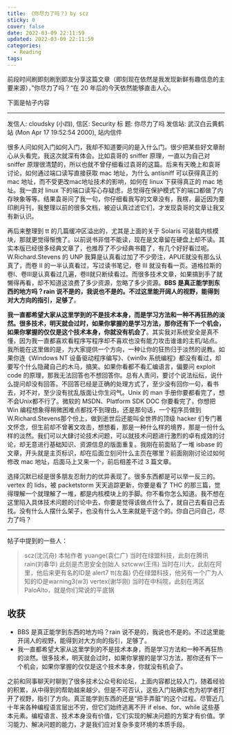 ```yaml
---
title: 《你尽力了吗？》by scz
sticky: 0
cover: false
date: 2022-03-09 22:11:59
updated: 2022-03-09 22:11:59
categories:
  - Reading
tags:
---
```



前段时间刷即刻刷到即友分享这篇文章（即刻现在依然是我发现新鲜有趣信息的主要来源），”你尽力了吗？“在 20 年后的今天依然能够直击人心。

下面是帖子内容

---

发信人: cloudsky (小四), 信区: Security
标 题: 你尽力了吗
发信站: 武汉白云黄鹤站 (Mon Apr 17 19:52:54 2000), 站内信件

很多人问如何入门如何入门，我却不知道要问的是入什么门。很少把某些好文章耐心从头看完，我这次就深有体会。比如袁哥的 sniffer 原理，一直以为自己对 sniffer 原理很清楚的，所以也就不曾仔细看过袁哥的这篇。后来有天晚上和袁哥讨论，如何通过端口读写直接获取 mac 地址，为什么 antisniff 可以获得真正的 mac 地址，而不受更改mac地址技术的影响，如何在 linux 下获得真正的 mac 地址。我一直对 linux 下的端口读写心存疑虑，总觉得在保护模式下的端口都做了内存映象等等。结果袁哥问了我一句，你仔细看我写的文章没有，我楞，最近因为要印刷月刊，我整理以前的很多文档，被迫认真过滤它们，才发现袁哥的文章让我又有新认识。

再后来整理到 tt 的几篇缓冲区溢出的，尤其是上面的关于 Solaris 可装载内核模块，那就更觉得惭愧了。以前说书非借不能读，现在是文章留在硬盘上却不读。其实本版已经很多经典文章了，也推荐了不少经典书籍了，有几个好好看过呢。W.Richard.Stevens 的 UNP 我算是认真看过加了不少旁注，APUE就没有那么认真了，而卷 II 的一半认真看过，写过读书笔记，卷 III 就没有看一页。道格拉斯的卷I、卷III是认真看过几遍，卷II就只断续看过。而很多技术文章，如果搞到手了就懒得再看，却不知道这浪费了多少资源，忽略了多少资源。**BBS 是真正能学到东西的地方吗？rain 说不是的，我说也不是的。不过这里能开阔人的视野，能得到对大方向的指引，足够了**。

**我一直都希望大家从这里学到的不是技术本身，而是学习方法和一种不再狂热的淡然。很多技术，明天就会过时，如果你掌握的是学习方法，那你还有下一个机会，如果你掌握的仅仅是这个技术本身，你就没有机会了**。其实我对系统安全是真不懂，因为我一直都喜欢看程序写程序却不喜欢也没有能力攻击谁谁的主机/站点。我所能在这里做的是，为大家提供一个方向，一种让你的狂热归于淡然的说教。如果你连《Windows NT 设备驱动程序编写》、《win9x 系统编程》都没有看过，却要写个什么隐藏自己的木马，搞笑。如果你看都不看汇编语言，偏要问 exploit code 的原理，那我无法回答也不想回答你。总有人责问，要讨个说法纭纭，说什么提问却没有回答。不回答已经是正确的处理方式了，至少没有回你一句，看书去，对不对，至少没有扰乱版面让你生闷气。Unix 的 man 手册你要都看完了，想不会Unix都不行了。微软的 MSDN、Platform SDK DOC 你要看完了，你想把 Win 编程想象得稍微困难点都找不到理由。还是那句话，一个程序员做到 W.Richard.Stevens那个份上，做到逝世后还能叫全世界的顶级 hacker 们专门著文怀念，但生前却不曾著文攻击，想想看，那是一种什么样的境界，那是一份什么样的淡然。我们可以大肆讨论技术问题，可以就技术问题进行激烈的卓有成效的讨论，却无意进行基础知识、资源信息的版面重复。我刚在前面贴了一堆 isbase 的文章，开头就是主页标识，却在后面立刻问什么主页在哪里？前面刚刚讨论过如何修改 mac 地址，后面马上又来一个，前后相差不过 3 篇文章。

选择沉默已经是很多朋友忍耐力的优异表现了。很多东西都是可以举一反三的。vertex 的 lids，被 packetstorm 天天追踪更新，你要是看了 THC 的那三篇，觉得理解一个就理解了一堆，都是内核模块上的手脚。你不看你怎么知道。我不想在这里陷入具体技术问题的讨论中去，你要是觉得该做点什么了，就自己去看自己去找。没有什么人摆什么架子，也没有什么人生来就是干这个的。你自己问自己，尽力了吗？

---

帖子中提到的一些人：

> scz(沈沉舟)    本帖作者
> yuange(袁仁广) 当时在绿盟科技，此刻在腾讯
> rain(刘春华)   此刻是杰思安全创始人
> sztcww(王伟)   当时在川大，此刻在阿里，他后来更有名的ID是 alert7
> tt(左磊)       仍在绿盟科技，他另有一个广为人知的ID是warning3(w3)
> vertex(谢华刚) 当时在中科院，此刻在湾区PaloAlto，就是你们常说的平底锅


## 收获

- BBS 是真正能学到东西的地方吗？rain 说不是的，我说也不是的。不过这里能开阔人的视野，能得到对大方向的指引，足够了。
- 我一直都希望大家从这里学到的不是技术本身，而是学习方法和一种不再狂热的淡然。很多技术，明天就会过时，如果你掌握的是学习方法，那你还有下一个机会，如果你掌握的仅仅是这个技术本身，你就没有机会了。


之前和同事聊天时聊到了很多技术公众号和论坛，上面内容都比较入门，随着经验的积累，从中得到的帮助越来越少。但是不可否认，这些入门贴确实也为初学者打开了视野，指引了方向。真正能学到东西的还是“把手弄脏”的这个过程。尽管近几十年来各种编程语言层出不穷，但它们始终逃离不开 if else、for、while 这些基本元素。编程语言、技术本身没有价值，它们实现的解决问题的方案才有价值。学习能力、解决问题的能力，才是我们应对复杂多变环境的本质手段。
